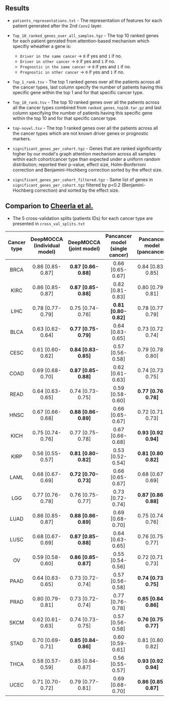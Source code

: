 ## Results

- `patients_representations.txt` - The representation of features for each patient generated after the 2nd `Conv2` layer.

- `Top_10_ranked_genes_over_all_samples.tgz` - The top 10 ranked genes for each patient genrated from attention-based mechanism which specifiy wheather a gene is:
  * `Driver in the same cancer` -> `0` if yes and `1` if no.
  * `Driver in other cancer` -> `0` if yes and `1` if no.
  * `Prognostic in the same cancer` -> `0` if yes and `1` if no.
  * `Prognostic in other cancer` -> `0` if yes and `1` if no.

- `Top_1_rank.tsv` - The top 1 ranked genes over all the patients across all the cancer types, last column specify the number of patients having this specific gene within the top 1 and for that specific cancer type.

- `Top_10_rank.tsv` - The top 10 ranked genes over all the patients across all the cancer types combined from `ranked_genes_top10.tar.gz` and last column specifying the number of patients having this specific gene within the top 10 and for that specific cancer type.

- `top-novel.tsv` - The top 1 ranked genes over all the patients across all the cancer types which are not known driver genes or prognostic markers.

- `significant_genes_per_cohort.tgz` - Genes that are ranked significantly higher by our model's graph attention mechanism across all samples within each cohort/cancer type than expected under a uniform random distribution; reported their p-value, effect size, Holm–Bonferroni correction and Benjamini-Hochberg correction sorted by the effect size.

- `significant_genes_per_cohort_filtered.tgz` - Same list of genes in `significant_genes_per_cohort.tgz` filtered by p<0.2 (Benjamini-Hochberg correction) and sorted by the effect size.

## Comparion to [Cheerla et al.](https://academic.oup.com/bioinformatics/article/35/14/i446/5529139)

- The 5 cross-validation splits (patients IDs) for each cancer type are presented in `cross_val_splits.txt`

| Cancer type | DeepMOCCA (individual model) |  DeepMOCCA (joint model)  | Pancancer model (single cancer) | Pancancer model (pancancer) |
|:-----------:|:----------------------------:|:-------------------------:|:------------------------------------------------------:|:--------------------------------------------------:|
|     BRCA    |       0.86 [0.85-0.87]       | **0.87 [0.86-0.88]** |                    0.66 [0.65-0.67]                    |                  0.84 [0.83-0.85]                  |
|     KIRC    |       0.86 [0.85-0.87]       | **0.87 [0.85-0.88]** |                    0.82 [0.81-0.83]                    |                  0.80 [0.79-0.81]                  |
|     LIHC    |       0.78 [0.77-0.79]       |      0.75 [0.74-0.76]     |                **0.81 [0.80-0.82]**               |                  0.78 [0.77-0.79]                  |
|     BLCA    |       0.63 [0.62-0.64]       | **0.77 [0.75-0.79]** |                    0.64 [0.63-0.65]                    |                  0.73 [0.72-0.74]                  |
|     CESC    |       0.61 [0.60-0.62]       | **0.84 [0.83-0.85]** |                    0.57 [0.56-0.58]                    |                  0.79 [0.78-0.80]                  |
|     COAD    |       0.69 [0.68-0.70]       | **0.87 [0.85-0.88]** |                    0.62 [0.61-0.63]                    |                  0.74 [0.73-0.75]                  |
|     READ    |       0.64 [0.63-0.65]       |      0.74 [0.73-0.75]     |                    0.59 [0.58-0.60]                    |              **0.77 [0.76-0.78]**             |
|     HNSC    |       0.67 [0.66-0.68]       | **0.88 [0.86-0.89]** |                    0.66 [0.65-0.67]                    |                  0.72 [0.71-0.73]                  |
|     KICH    |       0.75 [0.74-0.76]       |      0.77 [0.75-0.78]     |                    0.67 [0.66-0.68]                    |              **0.93 [0.92-0.94]**             |
|     KIRP    |       0.56 [0.55-0.57]       | **0.81 [0.80-0.82]** |                    0.53 [0.52-0.54]                    |              **0.81 [0.80-0.82]**             |
|     LAML    |       0.68 [0.67-0.69]       | **0.72 [0.70-0.73]** |                    0.66 [0.65-0.67]                    |                  0.68 [0.67-0.69]                  |
|     LGG     |       0.77 [0.76-0.78]       |      0.76 [0.75-0.77]     |                    0.73 [0.72-0.74]                    |              **0.87 [0.86-0.88]**             |
|     LUAD    |       0.86 [0.85-0.87]       | **0.88 [0.86-0.89]** |                    0.69 [0.68-0.70]                    |                  0.75 [0.74-0.76]                  |
|     LUSC    |       0.68 [0.67-0.69]       | **0.87 [0.85-0.88]** |                    0.64 [0.63-0.65]                    |                  0.76 [0.75-0.77]                  |
|      OV     |       0.59 [0.58-0.60]       | **0.86 [0.85-0.87]** |                    0.55 [0.54-0.56]                    |                  0.72 [0.71-0.73]                  |
|     PAAD    |       0.64 [0.63-0.65]       |      0.73 [0.72-0.74]     |                    0.57 [0.56-0.58]                    |              **0.74 [0.73-0.75]**             |
|     PRAD    |       0.80 [0.79-0.81]       |      0.73 [0.72-0.74]     |                    0.77 [0.76-0.78]                    |              **0.85 [0.84-0.86]**             |
|     SKCM    |       0.62 [0.61-0.63]       |      0.74 [0.73-0.75]     |                    0.57 [0.56-0.58]                    |              **0.76 [0.75-0.77]**             |
|     STAD    |       0.70 [0.69-0.71]       | **0.85 [0.84-0.86]** |                    0.60 [0.59-0.61]                    |                  0.81 [0.80-0.82]                  |
|     THCA    |       0.58 [0.57-0.59]       |      0.85 [0.84-0.87]     |                    0.56 [0.55-0.57]                    |              **0.93 [0.92-0.94]**             |
|     UCEC    |       0.71 [0.70-0.72]       |      0.79 [0.77-0.81]     |                    0.69 [0.68-0.70]                    |              **0.86 [0.85-0.87]**             |
